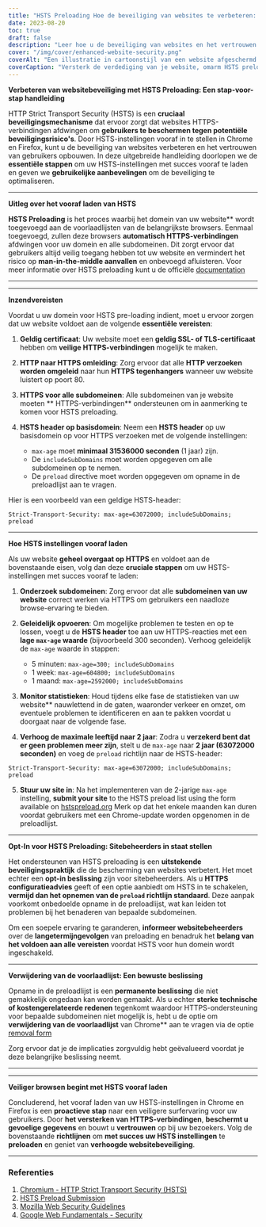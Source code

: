 ```yaml
---
title: "HSTS Preloading Hoe de beveiliging van websites te verbeteren: Een stap-voor-stap handleiding"
date: 2023-08-20
toc: true
draft: false
description: "Leer hoe u de beveiliging van websites en het vertrouwen van gebruikers kunt verbeteren door HSTS-instellingen vooraf te laden in Chrome en Firefox. Volg onze stapsgewijze handleiding voor naadloze implementatie."
cover: "/img/cover/enhanced-website-security.png"
coverAlt: "Een illustratie in cartoonstijl van een website afgeschermd met een slot, wat staat voor verbeterde beveiliging en bescherming tegen cyberbedreigingen."
coverCaption: "Versterk de verdediging van je website, omarm HSTS preloading."
---
```


**Verbeteren van websitebeveiliging met HSTS Preloading: Een stap-voor-stap handleiding**

HTTP Strict Transport Security (HSTS) is een **cruciaal beveiligingsmechanisme** dat ervoor zorgt dat websites HTTPS-verbindingen afdwingen om **gebruikers te beschermen tegen potentiële beveiligingsrisico's**. Door HSTS-instellingen vooraf in te stellen in Chrome en Firefox, kunt u de beveiliging van websites verbeteren en het vertrouwen van gebruikers opbouwen. In deze uitgebreide handleiding doorlopen we de **essentiële stappen** om uw HSTS-instellingen met succes vooraf te laden en geven we **gebruikelijke aanbevelingen** om de beveiliging te optimaliseren.

______

**Uitleg over het vooraf laden van HSTS**

**HSTS Preloading** is het proces waarbij het domein van uw website** wordt toegevoegd aan de voorlaadlijsten van de belangrijkste browsers. Eenmaal toegevoegd, zullen deze browsers **automatisch HTTPS-verbindingen** afdwingen voor uw domein en alle subdomeinen. Dit zorgt ervoor dat gebruikers altijd veilig toegang hebben tot uw website en vermindert het risico op **man-in-the-middle aanvallen** en onbevoegd afluisteren. Voor meer informatie over HSTS preloading kunt u de officiële [documentation](https://hstspreload.org/)

______

______

**Inzendvereisten**

Voordat u uw domein voor HSTS pre-loading indient, moet u ervoor zorgen dat uw website voldoet aan de volgende **essentiële vereisten**:

1. **Geldig certificaat**: Uw website moet een **geldig SSL- of TLS-certificaat** hebben om **veilige HTTPS-verbindingen** mogelijk te maken.

2. **HTTP naar HTTPS omleiding**: Zorg ervoor dat alle **HTTP verzoeken worden omgeleid** naar hun **HTTPS tegenhangers** wanneer uw website luistert op poort 80.

3. **HTTPS voor alle subdomeinen**: Alle subdomeinen van je website moeten ** HTTPS-verbindingen** ondersteunen om in aanmerking te komen voor HSTS preloading.

4. **HSTS header op basisdomein**: Neem een **HSTS header** op uw basisdomein op voor HTTPS verzoeken met de volgende instellingen:
   - `max-age` moet **minimaal 31536000 seconden** (1 jaar) zijn.
   - De `includeSubDomains` moet worden opgegeven om alle subdomeinen op te nemen.
   - De `preload` directive moet worden opgegeven om opname in de preloadlijst aan te vragen.

Hier is een voorbeeld van een geldige HSTS-header:

```http
Strict-Transport-Security: max-age=63072000; includeSubDomains; preload
```

______

**Hoe HSTS instellingen vooraf laden**

Als uw website **geheel overgaat op HTTPS** en voldoet aan de bovenstaande eisen, volg dan deze **cruciale stappen** om uw HSTS-instellingen met succes vooraf te laden:

1. **Onderzoek subdomeinen**: Zorg ervoor dat alle **subdomeinen van uw website** correct werken via HTTPS om gebruikers een naadloze browse-ervaring te bieden.

2. **Geleidelijk opvoeren**: Om mogelijke problemen te testen en op te lossen, voegt u de **HSTS header** toe aan uw HTTPS-reacties met een **lage `max-age` waarde** (bijvoorbeeld 300 seconden). Verhoog geleidelijk de `max-age` waarde in stappen:
   - 5 minuten: `max-age=300; includeSubDomains`
   - 1 week: `max-age=604800; includeSubDomains`
   - 1 maand: `max-age=2592000; includeSubDomains`

3. **Monitor statistieken**: Houd tijdens elke fase de statistieken van uw website** nauwlettend in de gaten, waaronder verkeer en omzet, om eventuele problemen te identificeren en aan te pakken voordat u doorgaat naar de volgende fase.

4. **Verhoog de maximale leeftijd naar 2 jaar**: Zodra u **verzekerd bent dat er geen problemen meer zijn**, stelt u de `max-age` naar **2 jaar (63072000 seconden)** en voeg de `preload` richtlijn naar de HSTS-header:
```http
Strict-Transport-Security: max-age=63072000; includeSubDomains; preload
```

5. **Stuur uw site in**: Na het implementeren van de 2-jarige `max-age` instelling, **submit your site** to the HSTS preload list using the form available on [hstspreload.org](https://hstspreload.org/) Merk op dat het enkele maanden kan duren voordat gebruikers met een Chrome-update worden opgenomen in de preloadlijst.
______

**Opt-In voor HSTS Preloading: Sitebeheerders in staat stellen**

Het ondersteunen van HSTS preloading is een **uitstekende beveiligingspraktijk** die de bescherming van websites verbetert. Het moet echter een **opt-in beslissing** zijn voor sitebeheerders. Als u **HTTPS configuratieadvies** geeft of een optie aanbiedt om HSTS in te schakelen, **vermijd dan het opnemen van de `preload` richtlijn standaard**. Deze aanpak voorkomt onbedoelde opname in de preloadlijst, wat kan leiden tot problemen bij het benaderen van bepaalde subdomeinen.

Om een soepele ervaring te garanderen, **informeer websitebeheerders** over de **langetermijngevolgen** van preloading en benadruk het **belang van het voldoen aan alle vereisten** voordat HSTS voor hun domein wordt ingeschakeld.

______

**Verwijdering van de voorlaadlijst: Een bewuste beslissing**

Opname in de preloadlijst is een **permanente beslissing** die niet gemakkelijk ongedaan kan worden gemaakt. Als u echter **sterke technische of kostengerelateerde redenen** tegenkomt waardoor HTTPS-ondersteuning voor bepaalde subdomeinen niet mogelijk is, hebt u de optie om **verwijdering van de voorlaadlijst** van Chrome** aan te vragen via de optie [removal form](https://hstspreload.org/removal/)

Zorg ervoor dat je de implicaties zorgvuldig hebt geëvalueerd voordat je deze belangrijke beslissing neemt.
______

______

**Veiliger browsen begint met HSTS vooraf laden**

Concluderend, het vooraf laden van uw HSTS-instellingen in Chrome en Firefox is een **proactieve stap** naar een veiligere surfervaring voor uw gebruikers. Door **het versterken van HTTPS-verbindingen**, **beschermt u gevoelige gegevens** en bouwt u **vertrouwen** op bij uw bezoekers. Volg de bovenstaande **richtlijnen** om **met succes uw HSTS instellingen** te **preloaden** en geniet van **verhoogde websitebeveiliging**.

______

### Referenties

1. [Chromium - HTTP Strict Transport Security (HSTS)](https://www.chromium.org/hsts/)
2. [HSTS Preload Submission](https://hstspreload.org/)
3. [Mozilla Web Security Guidelines](https://infosec.mozilla.org/guidelines/web_security)
4. [Google Web Fundamentals - Security](https://developers.google.com/web/fundamentals/security/)
